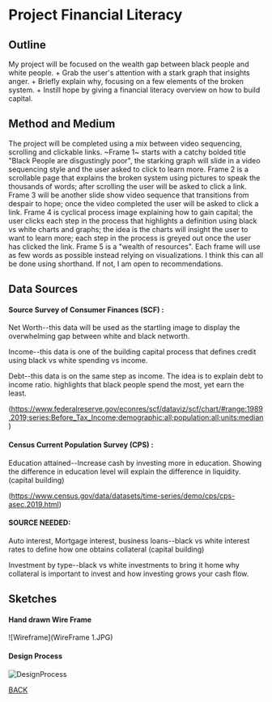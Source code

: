 

# Project Financial Literacy

## Outline
My project will be focused on the wealth gap between black people and white people. 
    +     Grab the user's attention with a stark graph that insights anger.
    +     Briefly explain why, focusing on a few elements of the broken system.
    +     Instill hope by giving a financial literacy overview on how to build capital.



## Method and Medium
The project will be completed using a mix between video sequencing, scrolling and clickable links. ~Frame 1~ starts with a catchy bolded title "Black People are disgustingly poor", the starking graph will slide in a video sequencing style and the user asked to click to learn more. Frame 2 is a scrollable page that explains the broken system using pictures to speak the thousands of words; after scrolling the user will be asked to click a link. Frame 3 will be another slide show video sequence that transitions from despair to hope; once the video completed the user will be asked to click a link. Frame 4 is cyclical process image explaining how to gain capital; the user clicks each step in the process that highlights a definition using black vs white charts and graphs; the idea is the charts will insight the user to want to learn more; each step in the process is greyed out once the user has clicked the link. Frame 5 is a "wealth of resources". Each frame will use as few words as possible instead relying on visualizations. I think this can all be done using shorthand. If not, I am open to recommendations. 



## Data Sources
#### Source Survey of Consumer Finances (SCF) :
  Net Worth--this data will be used as the startling image to display the overwhelming gap between white and black networth. 
  
  Income--this data is one of the building capital process that defines credit using black vs white spending vs income. 
  
  Debt--this data is on the same step as income. The idea is to explain debt to income ratio. highlights that black people spend the most, yet earn the least. 
  
(https://www.federalreserve.gov/econres/scf/dataviz/scf/chart/#range:1989,2019;series:Before_Tax_Income;demographic:all;population:all;units:median)


#### Census Current Population Survey (CPS) : 
  Education attained--Increase cash by investing more in education. Showing the difference in education level will explain  the difference in liquidity. (capital building)
  
(https://www.census.gov/data/datasets/time-series/demo/cps/cps-asec.2019.html)


#### SOURCE NEEDED:
  Auto interest, Mortgage interest, business loans--black vs white interest rates to define how one obtains collateral (capital building)
  
  Investment by type--black vs white investments to bring it home why collateral is important to invest and how investing grows your cash flow. 



## Sketches

#### Hand drawn Wire Frame

![Wireframe](WireFrame 1.JPG)


#### Design Process

![DesignProcess](Drafts.JPG)



[BACK](/README.md)




